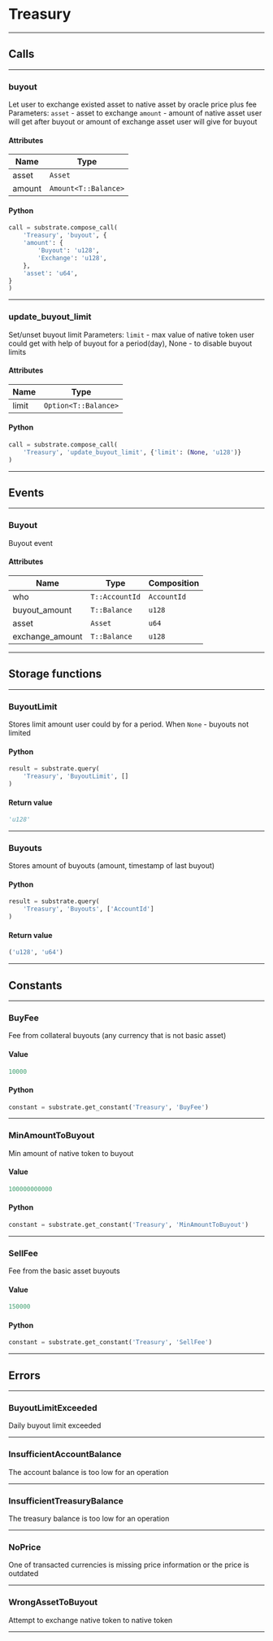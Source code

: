 
# Treasury

---------
## Calls

---------
### buyout
Let user to exchange existed asset to native asset by oracle price plus fee
Parameters:
`asset` - asset to exchange
`amount` - amount of native asset user will get after buyout
           or amount of exchange asset user will give for buyout
#### Attributes
| Name | Type |
| -------- | -------- | 
| asset | `Asset` | 
| amount | `Amount<T::Balance>` | 

#### Python
```python
call = substrate.compose_call(
    'Treasury', 'buyout', {
    'amount': {
        'Buyout': 'u128',
        'Exchange': 'u128',
    },
    'asset': 'u64',
}
)
```

---------
### update_buyout_limit
Set/unset buyout limit
Parameters:
`limit` - max value of native token user could get with help of buyout for a period(day), None - to disable buyout limits
#### Attributes
| Name | Type |
| -------- | -------- | 
| limit | `Option<T::Balance>` | 

#### Python
```python
call = substrate.compose_call(
    'Treasury', 'update_buyout_limit', {'limit': (None, 'u128')}
)
```

---------
## Events

---------
### Buyout
Buyout event
#### Attributes
| Name | Type | Composition
| -------- | -------- | -------- |
| who | `T::AccountId` | ```AccountId```
| buyout_amount | `T::Balance` | ```u128```
| asset | `Asset` | ```u64```
| exchange_amount | `T::Balance` | ```u128```

---------
## Storage functions

---------
### BuyoutLimit
 Stores limit amount user could by for a period.
 When `None` - buyouts not limited

#### Python
```python
result = substrate.query(
    'Treasury', 'BuyoutLimit', []
)
```

#### Return value
```python
'u128'
```
---------
### Buyouts
 Stores amount of buyouts (amount, timestamp of last buyout)

#### Python
```python
result = substrate.query(
    'Treasury', 'Buyouts', ['AccountId']
)
```

#### Return value
```python
('u128', 'u64')
```
---------
## Constants

---------
### BuyFee
 Fee from collateral buyouts (any currency that is not basic asset)
#### Value
```python
10000
```
#### Python
```python
constant = substrate.get_constant('Treasury', 'BuyFee')
```
---------
### MinAmountToBuyout
 Min amount of native token to buyout
#### Value
```python
100000000000
```
#### Python
```python
constant = substrate.get_constant('Treasury', 'MinAmountToBuyout')
```
---------
### SellFee
 Fee from the basic asset buyouts
#### Value
```python
150000
```
#### Python
```python
constant = substrate.get_constant('Treasury', 'SellFee')
```
---------
## Errors

---------
### BuyoutLimitExceeded
Daily buyout limit exceeded

---------
### InsufficientAccountBalance
The account balance is too low for an operation

---------
### InsufficientTreasuryBalance
The treasury balance is too low for an operation

---------
### NoPrice
One of transacted currencies is missing price information
or the price is outdated

---------
### WrongAssetToBuyout
Attempt to exchange native token to native token

---------